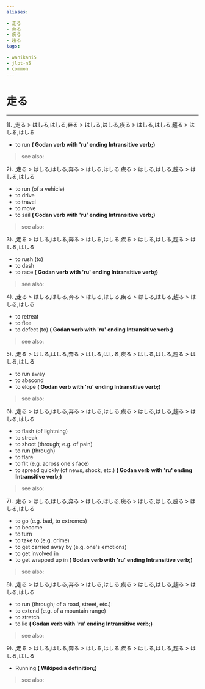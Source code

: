 ```yaml
---
aliases:
    
- 走る
- 奔る
- 疾る
- 趨る
tags:
    
- wanikani5
- jlpt-n5
- common
---
```


# 走る
---
1).
,走る > はしる,はしる,奔る > はしる,はしる,疾る > はしる,はしる,趨る > はしる,はしる

- to run
**( Godan verb with 'ru' ending Intransitive verb;)**
> see also: 
            
2).
,走る > はしる,はしる,奔る > はしる,はしる,疾る > はしる,はしる,趨る > はしる,はしる

- to run (of a vehicle)
- to drive
- to travel
- to move
- to sail
**( Godan verb with 'ru' ending Intransitive verb;)**
> see also: 
            
3).
,走る > はしる,はしる,奔る > はしる,はしる,疾る > はしる,はしる,趨る > はしる,はしる

- to rush (to)
- to dash
- to race
**( Godan verb with 'ru' ending Intransitive verb;)**
> see also: 
            
4).
,走る > はしる,はしる,奔る > はしる,はしる,疾る > はしる,はしる,趨る > はしる,はしる

- to retreat
- to flee
- to defect (to)
**( Godan verb with 'ru' ending Intransitive verb;)**
> see also: 
            
5).
,走る > はしる,はしる,奔る > はしる,はしる,疾る > はしる,はしる,趨る > はしる,はしる

- to run away
- to abscond
- to elope
**( Godan verb with 'ru' ending Intransitive verb;)**
> see also: 
            
6).
,走る > はしる,はしる,奔る > はしる,はしる,疾る > はしる,はしる,趨る > はしる,はしる

- to flash (of lightning)
- to streak
- to shoot (through; e.g. of pain)
- to run (through)
- to flare
- to flit (e.g. across one's face)
- to spread quickly (of news, shock, etc.)
**( Godan verb with 'ru' ending Intransitive verb;)**
> see also: 
            
7).
,走る > はしる,はしる,奔る > はしる,はしる,疾る > はしる,はしる,趨る > はしる,はしる

- to go (e.g. bad, to extremes)
- to become
- to turn
- to take to (e.g. crime)
- to get carried away by (e.g. one's emotions)
- to get involved in
- to get wrapped up in
**( Godan verb with 'ru' ending Intransitive verb;)**
> see also: 
            
8).
,走る > はしる,はしる,奔る > はしる,はしる,疾る > はしる,はしる,趨る > はしる,はしる

- to run (through; of a road, street, etc.)
- to extend (e.g. of a mountain range)
- to stretch
- to lie
**( Godan verb with 'ru' ending Intransitive verb;)**
> see also: 
            
9).
,走る > はしる,はしる,奔る > はしる,はしる,疾る > はしる,はしる,趨る > はしる,はしる

- Running
**( Wikipedia definition;)**
> see also: 
            